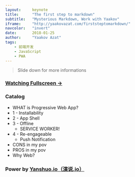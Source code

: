 ```yaml
---
layout:     keynote
title:      "The first step to markdown"
subtitle:   "Mysterious Markdown, Work with Yaakov"
iframe:     "http://yaakovazat.com/firststeptomarkdown/"
navcolor:   "invert"
date:       2018-01-25
author:     "Yaakov Azat"
tags:
    - 前端开发
    - JavaScript
    - PWA
---
```



> Slide down for more informations

### [Watching Fullscreen →](http://yaakovazat.com/firststeptomarkdown)


### Catalog

- WHAT is Progressive Web App?
- 1 - Installability
- 2 - App Shell
- 3 - Offline
    - SERVICE WORKER! 
- 4 - Re-engageable
    - Push Notification
- CONS in my pov
- PROS in my pov
- Why Web? 


### Power by [Yanshuo.io（演说.io）](https://yanshuo.io)
